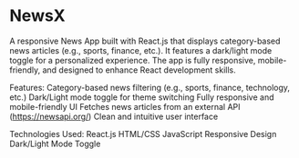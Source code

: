 # NewsX
A responsive News App built with React.js that displays category-based news articles (e.g., sports, finance, etc.). It features a dark/light mode toggle for a personalized experience. The app is fully responsive, mobile-friendly, and designed to enhance React development skills.

Features:
Category-based news filtering (e.g., sports, finance, technology, etc.)
Dark/Light mode toggle for theme switching
Fully responsive and mobile-friendly UI
Fetches news articles from an external API (https://newsapi.org/)
Clean and intuitive user interface

Technologies Used:
React.js
HTML/CSS
JavaScript
Responsive Design 
Dark/Light Mode Toggle
